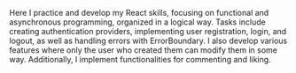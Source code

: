 Here I practice and develop my React skills, focusing on functional and asynchronous programming, organized in a logical way. Tasks include creating authentication providers, implementing user registration, login, and logout, as well as handling errors with ErrorBoundary. I also develop various features where only the user who created them can modify them in some way. Additionally, I implement functionalities for commenting and liking.
